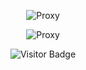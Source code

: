 <p align="center">
  <img align="center"
  src="https://github-readme-stats.vercel.app/api?username=Proxy&show_icons=true&theme=dracula"
  alt="Proxy"/>
</p>

<p align="center">
  <img align="center"
  src="https://github-readme-stats.vercel.app/api/top-langs/?username=Proxy&show_icons=true&theme=dracula&locale=en&layout=compact"
  alt="Proxy"/>
</p>

<p align="center">
  <img align="center" src="https://visitor-badge.laobi.icu/badge?page_id=Proxy.visitor-badge&left_color=%282A36&right_color=%23FF6E96" alt="Visitor Badge"/>
</p>
